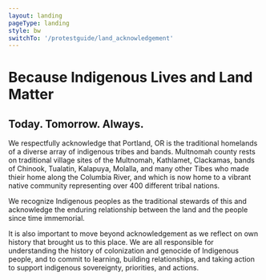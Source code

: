 ```yaml
---
layout: landing
pageType: landing
style: bw
switchTo: '/protestguide/land_acknowledgement'
---
```


# Because Indigenous Lives and Land Matter
## Today. Tomorrow. Always.

We respectfully acknowledge that Portland, OR is the traditional homelands of a diverse array of indigenous tribes and bands. Multnomah county rests on traditional village sites of the Multnomah, Kathlamet, Clackamas, bands of Chinook, Tualatin, Kalapuya, Molalla, and many other Tibes who made thieir home along the Columbia River, and which is now home to a vibrant native community representing over 400 different tribal nations.

We recognize Indigenous peoples as the traditional stewards of this and acknowledge the enduring relationship between the land and the people since time immemorial.

It is also important to move beyond acknowledgement as we reflect on own history that brought us to this place. We are all responsible for understanding the history of colonization and genocide of Indigenous people, and to commit to learning, building relationships, and taking action to support indigenous sovereignty, priorities, and actions.